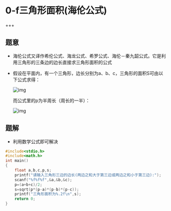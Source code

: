 # 0-f三角形面积(海伦公式)

+++

## 题意

+ 海伦公式又译作希伦公式、海龙公式、希罗公式、海伦－秦九韶公式。它是利用三角形的三条边的边长直接求三角形面积的公式

+ 假设在平面内，有一个三角形，边长分别为a、b、c，三角形的面积S可由以下公式求得：

  ![img](https://bkimg.cdn.bcebos.com/formula/cdb7d3280e4ee6dfe8617ddfe4df7694.svg)

  而公式里的p为半周长（周长的一半）：

  ![img](https://bkimg.cdn.bcebos.com/formula/8bc7bbda8115c4a084ababeaaa11ac0b.svg)

## 题解

+ 利用数学公式即可解决

~~~c
#include<stdio.h>
#include<math.h>
int main()
{
	float a,b,c,p,s;
	printf("请输入三角形三边的边长(两边之和大于第三边或两边之和小于第三边):");
	scanf("%f%f%f",&a,&b,&c);
	p=(a+b+c)/2;
	s=sqrt(p*(p-a)*(p-b)*(p-c));
	printf("三角形面积为%.2f\n",s);
	return 0;
}
~~~

